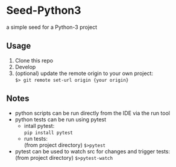 # Seed-Python3
a simple seed for a Python-3 project

## Usage
1) Clone this repo
2) Develop
2) (optional) update the remote origin to your own project: <br>```$> git remote set-url origin {your origin}```

## Notes
* python scripts can be run directly from the IDE via the run tool
* python tests can be run using pytest
    * intall pytest:
    <br> ```pip install pytest```
    * run tests:
    <br> (from project directory) ```$>pytest```
* pytest can be used to watch src for changes and trigger tests:
    <br> (from project directory) ```$>pytest-watch```